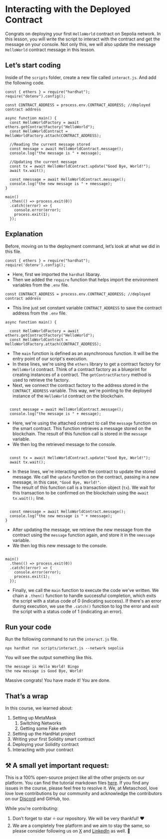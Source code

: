 ﻿# Interacting with the Deployed Contract

Congrats on deploying your first `HelloWorld` contract on Sepolia network. In this lesson, you will write the script to interact with the contract and get the message on your console. Not only this, we will also update the message `HelloWorld` contract message in this lesson.

## Let’s start coding

Inside of the `scripts` folder, create a new file called `interact.js`. And add the following code.

```
const { ethers } = require("hardhat");
require("dotenv").config();

const CONTRACT_ADDRESS = process.env.CONTRACT_ADDRESS; //deployed contract address

async function main() {
  const HelloWorldFactory = await ethers.getContractFactory("HelloWorld");
  const HelloWorldContract = HelloWorldFactory.attach(CONTRACT_ADDRESS);

  //Reading the current message stored
  const message = await HelloWorldContract.message();
  console.log("the message is " + message);

  //Updating the current message
  const tx = await HelloWorldContract.update("Good Bye, World!");
  await tx.wait();

  const nmessage = await HelloWorldContract.message();
  console.log("the new message is " + nmessage);
}

main()
  .then(() => process.exit(0))
  .catch((error) => {
    console.error(error);
    process.exit(1);
  });
```

## Explanation

Before, moving on to the deployment command, let’s look at what we did in this file.

```
const { ethers } = require("hardhat");
require('dotenv').config();
```

- Here, first we imported the `hardhat` libaray.
- Then we added the `require` function that helps import the environment variables from the `.env` file.

```
const CONTRACT_ADDRESS = process.env.CONTRACT_ADDRESS; //deployed contract address
```

- This line just set constant variable `CONTRACT_ADDRESS` to save the contract address from the `.env` file.

```
async function main() {

  const HelloWorldFactory = await ethers.getContractFactory("HelloWorld");
  const HelloWorldContract = HelloWorldFactory.attach(CONTRACT_ADDRESS);
```

- The `main` function is defined as an asynchronous function. It will be the entry point of our script's execution.
- In these lines, we're using the `ethers` library to get a contract factory for `HelloWorld` contract. Think of a contract factory as a blueprint for creating instances of a contract. The `getContractFactory` method is used to retrieve the factory.
- Next, we connect the contract factory to the address stored in the `CONTRACT_ADDRESS` variable. This way, we're pointing to the deployed instance of the `HelloWorld` contract on the blockchain.

```

  const message = await HelloWorldContract.message();
  console.log("the message is " + message);
```

- Here, we're using the attached contract to call the `message` function on the smart contract. This function retrieves a message stored on the blockchain. The result of this function call is stored in the `message` variable.
- We then log the retrieved message to the console.

```

  const tx = await HelloWorldContract.update("Good Bye, World!");
  await tx.wait();
```

- In these lines, we're interacting with the contract to update the stored message. We call the `update` function on the contract, passing in a new message, in this case, `"Good Bye, World!"`.
- The result of this function call is a transaction object (`tx`). We wait for this transaction to be confirmed on the blockchain using the `await tx.wait();` line.

```

  const nmessage = await HelloWorldContract.message();
  console.log("the new message is " + nmessage);
}
```

- After updating the message, we retrieve the new message from the contract using the `message` function again, and store it in the `nmessage` variable.
- We then log this new message to the console.

```

main()
  .then(() => process.exit(0))
  .catch((error) => {
    console.error(error);
    process.exit(1);
  });
```

- Finally, we call the `main` function to execute the code we've written. We chain a `.then()` function to handle successful completion, which exits the script with a status code of 0 (indicating success). If there's an error during execution, we use the `.catch()` function to log the error and exit the script with a status code of 1 (indicating an error).

## Run your code

Run the following command to run the `interact.js` file.

```
npx hardhat run scripts/interact.js --network sepolia
```

You will see the output something like this.

```
the message is Hello World! Bingo
the new message is Good Bye, World!

```

Massive congrats! You have made it! You are done.

## That’s a wrap

In this course, we learned about:

1. Setting up MetaMask
   1. Switching Networks
   2. Getting some Fake eth
2. Setting up the HardHat project
3. Writing your first Solidity smart contract
4. Deploying your Solidity contract
5. Interacting with your contract


## ⚒️ A small yet important request:

This is a 100% open-source project like all the other projects on our platform. You can find the tutorial markdown files [here](https://github.com/0xmetaschool/Learning-Projects/tree/main/Writing%20your%20first%20Hello%20World%20contract%20in%20Solidity). If you find any issues in the course, please feel free to resolve it. We, at Metaschool, love love love contributions by our community and acknowledge the contributors on our [Discord](https://discord.com/invite/vbVMUwXWgc) and GitHub, too.

While you’re contributing:

1. Don’t forget to star ⭐️ our repository. We will be very thankful! ❤️
2. We are a completely free platform and we aim to stay the same, so please consider following us on [X](https://bit.ly/solidity-contract-twitter) and [LinkedIn](https://bit.ly/solidity-contract-linkedin) as well. 🫶

